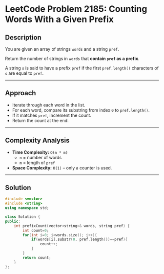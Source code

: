 # LeetCode Problem 2185: Counting Words With a Given Prefix

## Description
You are given an array of strings `words` and a string `pref`.  

Return the number of strings in `words` that **contain `pref` as a prefix**.

A string `s` is said to have a prefix `pref` if the first `pref.length()` characters of `s` are equal to `pref`.

---

## Approach
- Iterate through each word in the list.  
- For each word, compare its substring from index `0` to `pref.length()`.  
- If it matches `pref`, increment the count.  
- Return the count at the end.  

---

## Complexity Analysis
- **Time Complexity:** `O(n * m)`  
  - `n` = number of words  
  - `m` = length of `pref`  
- **Space Complexity:** `O(1)` – only a counter is used.  

---

## Solution
```cpp
#include <vector>
#include <string>
using namespace std;

class Solution {
public:
    int prefixCount(vector<string>& words, string pref) {
        int count=0;
        for(int i=0; i<words.size(); i++){
            if(words[i].substr(0, pref.length())==pref){
                count++;
            }
        }
        return count;
    }
};
